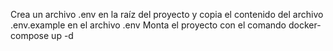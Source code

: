 Crea un archivo .env en la raíz del proyecto y copia el contenido del archivo .env.example en el archivo .env
Monta el proyecto con el comando docker-compose up -d